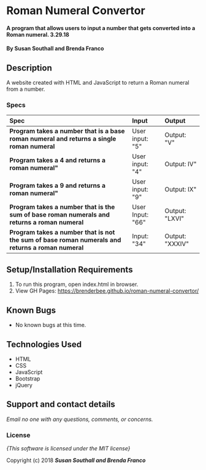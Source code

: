 # Roman Numeral Convertor

#### A program that allows users to input a number that gets converted into a Roman numeral. 3.29.18

#### By **Susan Southall and Brenda Franco**

## Description

A website created with HTML and JavaScript to return a Roman numeral from a number.


### Specs
| Spec | Input | Output |
| :------------- | :------------- | :------------- |
| **Program takes a number that is a base roman numeral and returns a single roman numeral** | User input: "5" | Output: "V" |
| **Program takes a 4 and returns a roman numeral"** | User input: "4" | Output: IV" |
| **Program takes a 9 and returns a roman numeral"** | User input: "9" | Output: IX" |
| **Program takes a number that is the sum of base roman numerals and returns a roman numeral**| User Input: "66" | Output: "LXVI" |
| **Program takes a number that is not the sum of base roman numerals and returns a roman numeral**| Input: "34" | Output: "XXXIV" |


## Setup/Installation Requirements

1. To run this program, open index.html in browser.
2. View GH Pages: https://brenderbee.github.io/roman-numeral-convertor/

## Known Bugs
* No known bugs at this time.

## Technologies Used
  * HTML
  * CSS
  * JavaScript
  * Bootstrap
  * jQuery


## Support and contact details

_Email no one with any questions, comments, or concerns._

### License

*{This software is licensed under the MIT license}*

Copyright (c) 2018 **_Susan Southall and Brenda Franco_**
